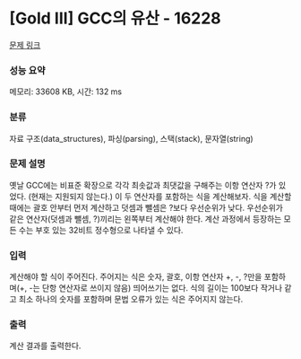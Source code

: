 # [Gold III] GCC의 유산 - 16228 

[문제 링크](https://www.acmicpc.net/problem/16228) 

### 성능 요약

메모리: 33608 KB, 시간: 132 ms

### 분류

자료 구조(data_structures), 파싱(parsing), 스택(stack), 문자열(string)

### 문제 설명

<p><meta charset="utf-8">옛날 GCC에는 비표준 확장으로 각각 최솟값과 최댓값을 구해주는 이항 연산자 <?와 >?가 있었다. (현재는 지원되지 않는다.) 이 두 연산자를 포함하는 식을 계산해보자. 식을 계산할 때에는 괄호 안부터 먼저 계산하고 덧셈과 뺄셈은 <?와 >?보다 우선순위가 낮다. 우선순위가 같은 연산자(덧셈과 뺄셈, <?와 >?)끼리는 왼쪽부터 계산해야 한다. 계산 과정에서 등장하는 모든 수는 부호 있는 32비트 정수형으로 나타낼 수 있다.</p>

### 입력 

 <p>계산해야 할 식이 주어진다. 주어지는 식은 숫자, 괄호, 이항 연산자 +, -, <?, >?만을 포함하며(+, -는 단항 연산자로 쓰이지 않음) 띄어쓰기는 없다. 식의 길이는 100보다 작거나 같고 최소 하나의 숫자를 포함하며 문법 오류가 있는 식은 주어지지 않는다.</p>

### 출력 

 <p>계산 결과를 출력한다.</p>

